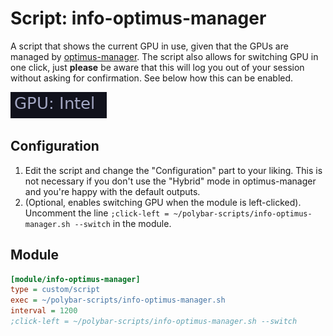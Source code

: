 # Script: info-optimus-manager

A script that shows the current GPU in use, given that the GPUs are managed by [optimus-manager](https://github.com/Askannz/optimus-manager). The script also allows for switching GPU in one click, just **please** be aware that this will log you out of your session without asking for confirmation. See below how this can be enabled.

![polybar-optimus-manager](screenshots/1.png)

## Configuration

1. Edit the script and change the "Configuration" part to your liking. This is not necessary if you don't use the "Hybrid" mode in optimus-manager and you're happy with the default outputs. 
2. (Optional, enables switching GPU when the module is left-clicked). Uncomment the line `;click-left = ~/polybar-scripts/info-optimus-manager.sh --switch` in the module.


## Module

```ini
[module/info-optimus-manager]
type = custom/script
exec = ~/polybar-scripts/info-optimus-manager.sh
interval = 1200 
;click-left = ~/polybar-scripts/info-optimus-manager.sh --switch

```


